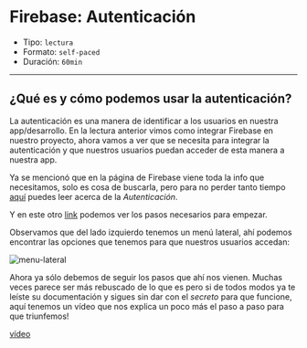 # Firebase: Autenticación

- Tipo: `lectura`
- Formato: `self-paced`
- Duración: `60min`

***

## ¿Qué es y cómo podemos usar la autenticación?

La autenticación es una manera de identificar a los usuarios en nuestra
app/desarrollo. En la lectura anterior vimos como integrar Firebase en nuestro
proyecto, ahora vamos a ver que se necesita para integrar la autenticación y
que nuestros usuarios puedan acceder de esta manera a  nuestra app.

Ya se mencionó que en la página de Firebase viene toda la info que necesitamos,
solo es cosa de buscarla, pero para no perder tanto tiempo [aquí](https://firebase.google.com/docs/auth/?authuser=0)
puedes leer acerca de la *Autenticación*.

Y en este otro [link](https://firebase.google.com/docs/auth/web/start?authuser=0)
podemos ver los pasos necesarios para empezar.

Observamos que del lado izquierdo tenemos un menú lateral, ahí podemos
encontrar las opciones que tenemos para que nuestros usuarios accedan:

![menu-lateral](https://raw.githubusercontent.com/Laboratoria/curricula-js/4b5f150a38604e2f0854ec556edc48e53ef2b211/04-social-network/04-firebase-101/01-auth/images/menu-lateral.png)

Ahora ya sólo debemos de seguir los pasos que ahí nos vienen. Muchas veces
parece ser más rebuscado de lo que es pero si de todos modos ya te leíste su
documentación y sigues sin dar con el *secreto* para que funcione, aquí tenemos
un vídeo que nos explica un poco más el paso a paso para que triunfemos!

[vídeo](https://youtu.be/uRaeF7qtBXs)
